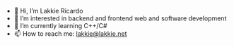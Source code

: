 - 👋 Hi, I’m Lakkie Ricardo
- 👀 I’m interested in backend and frontend web and software development
- 🌱 I’m currently learning C++/C#
- 📫 How to reach me: lakkie@lakkie.net
